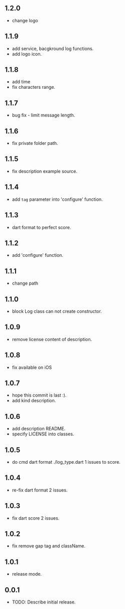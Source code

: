 ## 1.2.0
* change logo

## 1.1.9
* add service, bacgkround log functions.
* add logo icon.

## 1.1.8
* add time
* fix characters range.

## 1.1.7
* bug fix - limit message length.

## 1.1.6
* fix private folder path.

## 1.1.5
* fix description example source.

## 1.1.4
* add `tag` parameter into 'configure' function.

## 1.1.3
* dart format to perfect score.

## 1.1.2
* add 'configure' function.

## 1.1.1
* change path

## 1.1.0
* block Log class can not create constructor.

## 1.0.9
* remove license content of description.

## 1.0.8
* fix available on iOS

## 1.0.7
* hope this commit is last :).
* add kind description.

## 1.0.6
* add description README.
* specify LICENSE into classes.

## 1.0.5
* do cmd dart format ./log_type.dart 1 issues to score.

## 1.0.4
* re-fix dart format 2 issues.

## 1.0.3
* fix dart score 2 issues.

## 1.0.2
* fix remove gap tag and className.

## 1.0.1
* release mode.

## 0.0.1

* TODO: Describe initial release.
